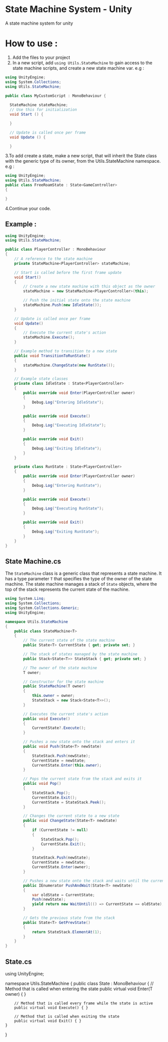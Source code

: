 # State Machine System - Unity
A state machine system for unity

# How to use : 
1. Add the files to your project
2. In a new script, add `using Utils.StateMachine` to gain access to the state machine scripts, and create a new state machine var. e.g : 
```cs
using UnityEngine;
using System.Collections;
using Utils.StateMachine;

public class MyCustomScript : MonoBehaviour {
  
  StateMachine stateMachine;
  // Use this for initialization
  void Start () {

  }

  // Update is called once per frame
  void Update () {

  }
  ```
3.To add create a state, make a new script, that will inherit the State class with the generic type of its owner, from the Utils.StateMachine namespace. e.g : 
```cs
using UnityEngine;
using Utils.StateMachine;
public class FreeRoamState : State<GameController>
{

}
  ```
4.Continue your code.
## Example : 
```csharp
using UnityEngine;
using Utils.StateMachine;

public class PlayerController : MonoBehaviour
{
    // A reference to the state machine
    private StateMachine<PlayerController> stateMachine;

    // Start is called before the first frame update
    void Start()
    {
        // Create a new state machine with this object as the owner
        stateMachine = new StateMachine<PlayerController>(this);

        // Push the initial state onto the state machine
        stateMachine.Push(new IdleState());
    }

    // Update is called once per frame
    void Update()
    {
        // Execute the current state's action
        stateMachine.Execute();
    }

    // Example method to transition to a new state
    public void TransitionToRunState()
    {
        stateMachine.ChangeState(new RunState());
    }

    // Example state classes
    private class IdleState : State<PlayerController>
    {
        public override void Enter(PlayerController owner)
        {
            Debug.Log("Entering IdleState");
        }

        public override void Execute()
        {
            Debug.Log("Executing IdleState");
        }

        public override void Exit()
        {
            Debug.Log("Exiting IdleState");
        }
    }

    private class RunState : State<PlayerController>
    {
        public override void Enter(PlayerController owner)
        {
            Debug.Log("Entering RunState");
        }

        public override void Execute()
        {
            Debug.Log("Executing RunState");
        }

        public override void Exit()
        {
            Debug.Log("Exiting RunState");
        }
    }
}
```
## State Machine.cs

The `StateMachine` class is a generic class that represents a state machine. It has a type parameter `T` that specifies the type of the owner of the state machine. The state machine manages a stack of `State` objects, where the top of the stack represents the current state of the machine.

```csharp
using System.Linq;
using System.Collections;
using System.Collections.Generic;
using UnityEngine;

namespace Utils.StateMachine
{
    public class StateMachine<T>
    {
        // The current state of the state machine
        public State<T> CurrentState { get; private set; }

        // The stack of states managed by the state machine
        public Stack<State<T>> StateStack { get; private set; }

        // The owner of the state machine
        T owner;

        // Constructor for the state machine
        public StateMachine(T owner)
        {
            this.owner = owner;
            StateStack = new Stack<State<T>>();
        }

        // Executes the current state's action
        public void Execute()
        {
            CurrentState?.Execute();
        }

        // Pushes a new state onto the stack and enters it
        public void Push(State<T> newState)
        {
            StateStack.Push(newState);
            CurrentState = newState;
            CurrentState.Enter(this.owner);
        }

        // Pops the current state from the stack and exits it
        public void Pop()
        {
            StateStack.Pop();
            CurrentState.Exit();
            CurrentState = StateStack.Peek();
        }

        // Changes the current state to a new state
        public void ChangeState(State<T> newState)
        {
            if (CurrentState != null)
            {
                StateStack.Pop();
                CurrentState.Exit();
            }

            StateStack.Push(newState);
            CurrentState = newState;
            CurrentState.Enter(owner);
        }

        // Pushes a new state onto the stack and waits until the current state is restored
        public IEnumerator PushAndWait(State<T> newState)
        {
            var oldState = CurrentState;
            Push(newState);
            yield return new WaitUntil(() => CurrentState == oldState);
        }

        // Gets the previous state from the stack
        public State<T> GetPrevState()
        {
            return StateStack.ElementAt(1);
        }
    }
}
```
## State.cs
using UnityEngine;

namespace Utils.StateMachine
{
    public class State<T> : MonoBehaviour
    {
        // Method that is called when entering the state
        public virtual void Enter(T owner) { }

        // Method that is called every frame while the state is active
        public virtual void Execute() { }

        // Method that is called when exiting the state
        public virtual void Exit() { }
    }
}
